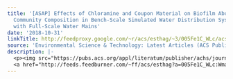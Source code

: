 ```yaml
---
title: '[ASAP] Effects of Chloramine and Coupon Material on Biofilm Abundance and
  Community Composition in Bench-Scale Simulated Water Distribution Systems and Comparison
  with Full-Scale Water Mains'
date: '2018-10-31'
linkTitle: http://feedproxy.google.com/~r/acs/esthag/~3/005Fe1C_WLc/acs.est.8b02607
source: 'Environmental Science & Technology: Latest Articles (ACS Publications)'
description: |-
  <p><img src="https://pubs.acs.org/appl/literatum/publisher/achs/journals/content/esthag/0/esthag.ahead-of-print/acs.est.8b02607/20181031/images/medium/es-2018-02607z_0006.gif" alt="TOC Graphic"/></p><div><cite>Environmental Science & Technology</cite></div><div>DOI: 10.1021/acs.est.8b02607</div><div class="feedflare">
  <a href="http://feeds.feedburner.com/~ff/acs/esthag?a=005Fe1C_WLc:WmadU15LCd0:yIl2AUoC8zA"><img src="http://feeds.feedburner.com/~ff/acs/esthag?d=yIl2AUoC8zA" border="0"></img></a>
---
```

